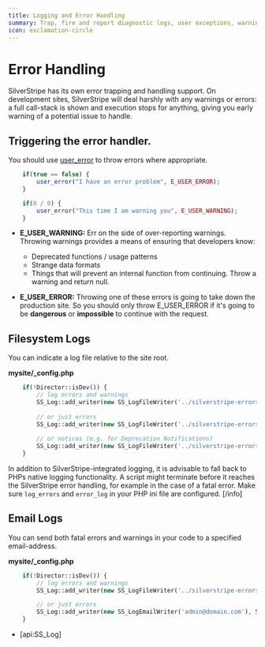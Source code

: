 ```yaml
---
title: Logging and Error Handling
summary: Trap, fire and report diagnostic logs, user exceptions, warnings and errors.
icon: exclamation-circle
---
```

# Error Handling

SilverStripe has its own error trapping and handling support. On development sites, SilverStripe will deal harshly with 
any warnings or errors: a full call-stack is shown and execution stops for anything, giving you early warning of a 
potential issue to handle.

## Triggering the error handler.

You should use [user_error](http://www.php.net/user_error) to throw errors where appropriate.

```php
	if(true == false) {
		user_error("I have an error problem", E_USER_ERROR);
	}

	if(0 / 0) {
		user_error("This time I am warning you", E_USER_WARNING);
	}

```

*  **E_USER_WARNING:** Err on the side of over-reporting warnings. Throwing warnings provides a means of ensuring that 
developers know:
    * Deprecated functions / usage patterns
    * Strange data formats
    * Things that will prevent an internal function from continuing.  Throw a warning and return null.

*  **E_USER_ERROR:** Throwing one of these errors is going to take down the production site.  So you should only throw
E_USER_ERROR if it's going to be **dangerous** or **impossible** to continue with the request.


## Filesystem Logs

You can indicate a log file relative to the site root.

**mysite/_config.php**

```php
	if(!Director::isDev()) {
		// log errors and warnings
		SS_Log::add_writer(new SS_LogFileWriter('../silverstripe-errors-warnings.log'), SS_Log::WARN, '<=');
		
		// or just errors
		SS_Log::add_writer(new SS_LogFileWriter('../silverstripe-errors.log'), SS_Log::ERR);
		
		// or notices (e.g. for Deprecation Notifications)
		SS_Log::add_writer(new SS_LogFileWriter('../silverstripe-errors-notices.log'), SS_Log::NOTICE);
	}

```
In addition to SilverStripe-integrated logging, it is advisable to fall back to PHPs native logging functionality. A
script might terminate before it reaches the SilverStripe error handling, for example in the case of a fatal error. Make
sure `log_errors` and `error_log` in your PHP ini file are configured.
[/info]

## Email Logs

You can send both fatal errors and warnings in your code to a specified email-address.

**mysite/_config.php**

```php
	if(!Director::isDev()) {
		// log errors and warnings
		SS_Log::add_writer(new SS_LogFileWriter('../silverstripe-errors-warnings.log'), SS_Log::WARN, '<=');

		// or just errors
		SS_Log::add_writer(new SS_LogEmailWriter('admin@domain.com'), SS_Log::ERR);
	}

```

* [api:SS_Log]
